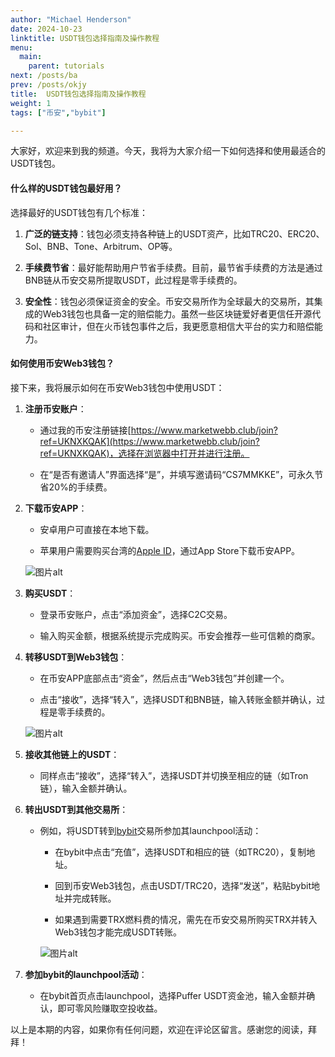 ```yaml
---
author: "Michael Henderson"
date: 2024-10-23
linktitle: USDT钱包选择指南及操作教程
menu:
  main:
    parent: tutorials
next: /posts/ba
prev: /posts/okjy
title:  USDT钱包选择指南及操作教程
weight: 1
tags: ["币安","bybit"]

---
```

大家好，欢迎来到我的频道。今天，我将为大家介绍一下如何选择和使用最适合的USDT钱包。

#### 什么样的USDT钱包最好用？

选择最好的USDT钱包有几个标准：

1. **广泛的链支持**：钱包必须支持各种链上的USDT资产，比如TRC20、ERC20、Sol、BNB、Tone、Arbitrum、OP等。

2. **手续费节省**：最好能帮助用户节省手续费。目前，最节省手续费的方法是通过BNB链从币安交易所提取USDT，此过程是零手续费的。

3. **安全性**：钱包必须保证资金的安全。币安交易所作为全球最大的交易所，其集成的Web3钱包也具备一定的赔偿能力。虽然一些区块链爱好者更信任开源代码和社区审计，但在火币钱包事件之后，我更愿意相信大平台的实力和赔偿能力。

#### 如何使用币安Web3钱包？

接下来，我将展示如何在币安Web3钱包中使用USDT：

1. **注册币安账户**：

   - 通过我的币安注册链接[https://www.marketwebb.club/join?ref=UKNXKQAK](https://www.marketwebb.club/join?ref=UKNXKQAK)，选择在浏览器中打开并进行注册。

   - 在“是否有邀请人”界面选择“是”，并填写邀请码“CS7MMKKE”，可永久节省20%的手续费。
   
2. **下载币安APP**：

   - 安卓用户可直接在本地下载。

   - 苹果用户需要购买台湾的[Apple ID](https://support.apple.com/zh-cn/apple-account)，通过App Store下载币安APP。

   ![图片alt](https://ice.frostsky.com/2024/10/23/d25da64e8c3f96fd178148a8dfff1e0b.png "图片title")

3. **购买USDT**：

   - 登录币安账户，点击“添加资金”，选择C2C交易。

   - 输入购买金额，根据系统提示完成购买。币安会推荐一些可信赖的商家。

4. **转移USDT到Web3钱包**：

   - 在币安APP底部点击“资金”，然后点击“Web3钱包”并创建一个。

   - 点击“接收”，选择“转入”，选择USDT和BNB链，输入转账金额并确认，过程是零手续费的。

   ![图片alt](https://ice.frostsky.com/2024/10/23/6e88fe07dccd19ccc350b42757cfee85.png "图片title")

5. **接收其他链上的USDT**：

   - 同样点击“接收”，选择“转入”，选择USDT并切换至相应的链（如Tron链），输入金额并确认。

6. **转出USDT到其他交易所**：

   - 例如，将USDT转到[bybit](https://www.bybitglobal.com/invite?ref=EJG8XX4)交易所参加其launchpool活动：

     - 在bybit中点击“充值”，选择USDT和相应的链（如TRC20），复制地址。

     - 回到币安Web3钱包，点击USDT/TRC20，选择“发送”，粘贴bybit地址并完成转账。

     - 如果遇到需要TRX燃料费的情况，需先在币安交易所购买TRX并转入Web3钱包才能完成USDT转账。

     ![图片alt](https://ice.frostsky.com/2024/10/23/55e2a7c311c2758f722eca0c0ae92fa3.png "图片title")

7. **参加bybit的launchpool活动**：

   - 在bybit首页点击launchpool，选择Puffer USDT资金池，输入金额并确认，即可零风险赚取空投收益。

以上是本期的内容，如果你有任何问题，欢迎在评论区留言。感谢您的阅读，拜拜！